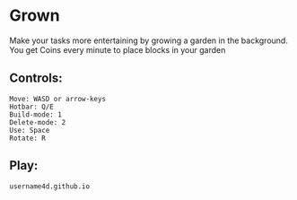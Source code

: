 # Grown

Make your tasks more entertaining by growing a garden in the background. You get Coins every minute to place blocks in your garden 

## Controls: 
    Move: WASD or arrow-keys 
    Hotbar: Q/E
    Build-mode: 1 
    Delete-mode: 2 
    Use: Space 
    Rotate: R

## Play:
    username4d.github.io
